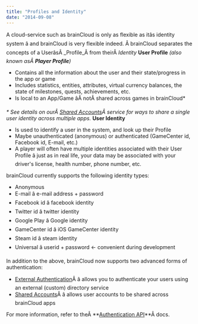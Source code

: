 ```yaml
---
title: "Profiles and Identity"
date: "2014-09-08"
---
```


A cloud-service such as brainCloud is only as flexible as itâs identity system â and brainCloud is very flexible indeed. Â brainCloud separates the concepts of a UserâsÂ _Profile_Â from theirÂ _Identity_ **User Profile** _(also known asÂ **Player Profile**)_

- Contains all the information about the user and their state/progress in the app or game
- Includes statistics, entities, attributes, virtual currency balances, the state of milestones, quests, achievements, etc.
- Is local to an App/Game âÂ notÂ shared across games in brainCloud*

_* See details on ourÂ [Shared Accounts](/learn/key-concepts/authentication/shared-accounts/)Â service for ways to share a single user identity across multiple apps._ **User Identity**

- Is used to identify a user in the system, and look up their Profile
- Maybe unauthenticated (anonymous) or authenticated (GameCenter id, Facebook id, E-mail, etc.)
- A player will often have multiple identities associated with their User Profile â just as in real life, your data may be associated with your driver's license, health number, phone number, etc.

brainCloud currently supports the following identity types:

- Anonymous
- E-mail â e-mail address + password
- Facebook id â facebook identity
- Twitter id â twitter identity
- Google Play â Google identity
- GameCenter id â iOS GameCenter identity
- Steam id â steam identity
- Universal â userid + password <- convenient during development

In addition to the above, brainCloud now supports two advanced forms of authentication:

- [External Authentication](/learn/key-concepts/authentication/external-authentication/)Â â allows you to authenticate your users using an external (custom) directory service
- [Shared Accounts](/learn/key-concepts/authentication/shared-accounts/)Â â allows user accounts to be shared across brainCloud apps

For more information, refer to theÂ **[Authentication API](/learn/key-concepts/authentication/)**Â docs.

